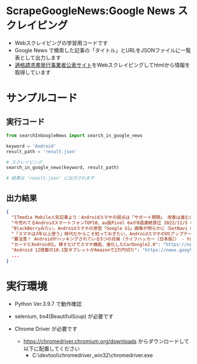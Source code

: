 # ScrapeGoogleNews:Google News スクレイピング

- Webスクレイピングの学習用コードです
- Google News で検索した記事の「タイトル」とURLをJSONファイルに一覧表として出力します
- [適格請求書発行事業者公表サイト](https://www.invoice-kohyo.nta.go.jp/)をWebスクレイピングしてhtmlから情報を取得しています

# サンプルコード

## 実行コード

```python
from searchInGoogleNews import search_in_google_news

keyword = 'Android'
result_path = 'result.json'

# スクレイピング
search_in_google_news(keyword, result_path)

# 結果は 'result.json' に出力されます
```

## 出力結果

```json
{
  "ITmedia Mobile人気記事より：Androidスマホの弱点は「サポート期間」 改善は進むのか？（ITmedia Mobile） - Yahoo!ニュース": "https://news.google.com/articles/CBMiSmh0dHBzOi8vbmV3cy55YWhvby5jby5qcC9hcnRpY2xlcy9lZjliYjU5YjMwNmE2NjdlNjU3OTRjODYwNzFhOWRmMmFkNzkyOTli0gEA?hl=ja&gl=JP&ceid=JP%3Aja",
  "今売れてるAndroidスマートフォンTOP10、au版Pixel 6aが8週連続首位 2022/11/5（BCN） - Yahoo!ニュース": "https://news.google.com/articles/CBMiSmh0dHBzOi8vbmV3cy55YWhvby5jby5qcC9hcnRpY2xlcy8zYTY5ZGY4YThmOTU0ZDQwZTM3Y2Y4ZmU5NDBmNGY0OWIxNDhjYTFi0gEA?hl=ja&gl=JP&ceid=JP%3Aja",
  "BlackBerryみたい。Androidスマホの原型「Google G1」画像が明らかに（GetNavi web） - Yahoo!ニュース": "https://news.google.com/articles/CBMiSmh0dHBzOi8vbmV3cy55YWhvby5jby5qcC9hcnRpY2xlcy9iYmZmOTQ2MzUxZmNjNjE3NzJmYTYxMGU5OWVhYmUzZDQ0YzBlZjkz0gEA?hl=ja&gl=JP&ceid=JP%3Aja",
  "「スマホは3年以上使う」時代だからこそ知っておきたい、AndroidスマホのOSアップデート事情（マイナビニュース） - Yahoo!ニュース": "https://news.google.com/articles/CBMiSmh0dHBzOi8vbmV3cy55YWhvby5jby5qcC9hcnRpY2xlcy81NTZjNzBkNTJjNjljNDlhMTU5NjRmYzRjYzVkMjdmMjMwMTE2NGRh0gEA?hl=ja&gl=JP&ceid=JP%3Aja",
  "要注意！ Androidがハッキングされている5つの兆候（ライフハッカー［日本版］） - Yahoo!ニュース": "https://news.google.com/articles/CBMiSmh0dHBzOi8vbmV3cy55YWhvby5jby5qcC9hcnRpY2xlcy83ZGJhNDY0NDY3ODFkMTcxY2Y3ZjdlYTRiNTY0ZWU0N2JhYjJmZTVj0gEA?hl=ja&gl=JP&ceid=JP%3Aja",
  "カーナビAndroid化。挿すだけでスマホ機能、進化したCarDongle2.0": "https://news.google.com/articles/CBMiKWh0dHBzOi8vY2FtcC1maXJlLmpwL3Byb2plY3RzL3ZpZXcvNjM1MjI50gEA?hl=ja&gl=JP&ceid=JP%3Aja",
  "Android 12搭載の10.1型タブレットがAmazonで2万円切り": "https://news.google.com/articles/CAIiEI6pROmKPoAEcWSlTfEKl9UqGQgEKhAIACoHCAowoaPwCjCL47cCMJfUhwM?uo=CAUiQmh0dHBzOi8vcGMud2F0Y2guaW1wcmVzcy5jby5qcC9kb2NzL25ld3MvdG9kYXlzX3NhbGVzLzE0NTA4ODIuaHRtbNIBAA&hl=ja&gl=JP&ceid=JP%3Aja",
  ...
}
```


# 実行環境

- Python Ver.3.9.7 で動作確認
- selenium, bs4(BeautifulSoup) が必要です

- Chrome Driver が必要です
  - https://chromedriver.chromium.org/downloads からダウンロードして以下に配置してください
    - C:\\devtool\\chromedriver_win32\\chromedriver.exe
     
